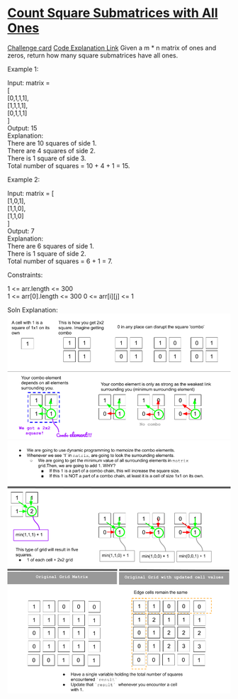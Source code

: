 # [Count Square Submatrices with All Ones](https://leetcode.com/problems/count-square-submatrices-with-all-ones/)
[Challenge card](https://leetcode.com/explore/challenge/card/may-leetcoding-challenge/536/week-3-may-15th-may-21st/3336/)
[Code Explanation Link](https://leetcode.com/problems/count-square-submatrices-with-all-ones/discuss/643429/Python-DP-Solution-%2B-Thinking-Process-Diagrams-(O(mn)-runtime-O(1)-space))
Given a m * n matrix of ones and zeros, return how many square submatrices have all ones.

Example 1:

Input: matrix =\
[\
  [0,1,1,1],\
  [1,1,1,1],\
  [0,1,1,1]\
]\
Output: 15\
Explanation:\
There are 10 squares of side 1.\
There are 4 squares of side 2.\
There is  1 square of side 3.\
Total number of squares = 10 + 4 + 1 = 15. 

Example 2:

Input: matrix = 
[\
  [1,0,1],\
  [1,1,0],\
  [1,1,0]\
]\
Output: 7\
Explanation:\
There are 6 squares of side 1.\
There is 1 square of side 2.\
Total number of squares = 6 + 1 = 7.
 
Constraints:

1 <= arr.length <= 300\
1 <= arr[0].length <= 300
0 <= arr[i][j] <= 1

Soln Explanation:
![img1](https://github.com/phreakyphoenix/LeetCode-MayChallenge/blob/master/21%20Count%20Square%20Submatrices%20with%20All%20Ones%20(1277)/assets/explanation1.png)
![img2](https://github.com/phreakyphoenix/LeetCode-MayChallenge/blob/master/21%20Count%20Square%20Submatrices%20with%20All%20Ones%20(1277)/assets/explanation2.png)
![img3](https://github.com/phreakyphoenix/LeetCode-MayChallenge/blob/master/21%20Count%20Square%20Submatrices%20with%20All%20Ones%20(1277)/assets/explanation3.png)
